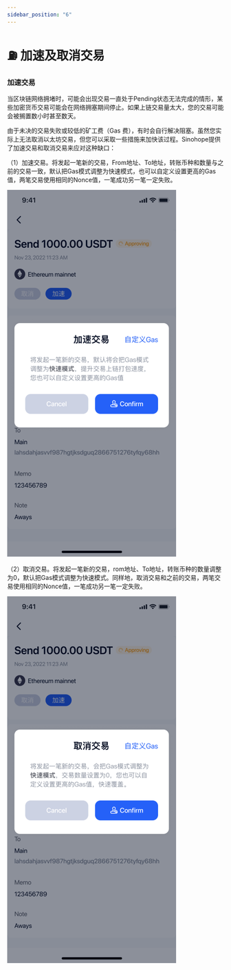 ```yaml
---
sidebar_position: "6"
---
```

# ⛽ 加速及取消交易

### **加速交易**

当区块链网络拥堵时，可能会出现交易一直处于Pending状态无法完成的情形，某些加密货币交易可能会在网络拥塞期间停止。如果上链交易量太大，您的交易可能会被搁置数小时甚至数天。

由于未决的交易失败或较低的矿工费（Gas 费），有时会自行解决阻塞。虽然您实际上无法取消以太坊交易，但您可以采取一些措施来加快该过程。Sinohope提供了加速交易和取消交易来应对这种缺口：



（1）加速交易。将发起一笔新的交易，From地址、To地址，转账币种和数量与之前的交易一致，默认把Gas模式调整为快速模式，也可以自定义设置更高的Gas值，两笔交易使用相同的Nonce值，一笔成功另一笔一定失败。

![](<../images/assets/image (16).png>)



（2）取消交易。将发起一笔新的交易，rom地址、To地址，转账币种的数量调整为0，默认把Gas模式调整为快速模式。同样地，取消交易和之前的交易，两笔交易使用相同的Nonce值，一笔成功另一笔一定失败。

![](<../images/assets/image (43).png>)
